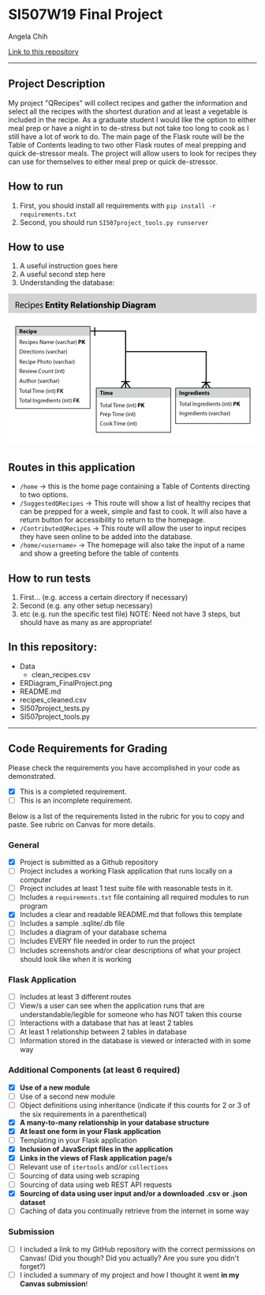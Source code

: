# SI507W19 Final Project

Angela Chih

[Link to this repository](https://github.com/ahcdesign/SI507W19FinalProject)

---

## Project Description

My project "QRecipes" will collect recipes and gather the information and select all the 
recipes with the shortest duration and at least a vegetable is included in the recipe. 
As a graduate student I would like the option to either meal prep or have a night in to 
de-stress but not take too long to cook as I still have a lot of work to do. The main page 
of the Flask route will be the Table of Contents leading to two other Flask routes of meal 
prepping and quick de-stressor meals. The project will allow users to look for recipes 
they can use for themselves to either meal prep or quick de-stressor.  

## How to run

1. First, you should install all requirements with `pip install -r requirements.txt`
2. Second, you should run `SI507project_tools.py runserver`

## How to use

1. A useful instruction goes here
2. A useful second step here
3. Understanding the database: 

![alt text](ERDiagram_FinalProject.png)

## Routes in this application
- `/home` -> this is the home page containing a Table of Contents directing to two options.
- `/SuggestedQRecipes` -> This route will show a list of healthy recipes that can be prepped for a 
week, simple and fast to cook. It will also have a return button for accessibility to 
return to the homepage. 
- `/ContributedQRecipes` -> This route will allow the user to input recipes they have seen
online to be added into the database.
- `/home/<username>` -> The homepage will also take the input of a name and show a greeting 
before the table of contents

## How to run tests
1. First... (e.g. access a certain directory if necessary)
2. Second (e.g. any other setup necessary)
3. etc (e.g. run the specific test file)
NOTE: Need not have 3 steps, but should have as many as are appropriate!

## In this repository:
- Data
  - clean_recipes.csv
- ERDiagram_FinalProject.png
- README.md
- recipes_cleaned.csv
- SI507project_tests.py
- SI507project_tools.py

---
## Code Requirements for Grading
Please check the requirements you have accomplished in your code as demonstrated.
- [x] This is a completed requirement.
- [ ] This is an incomplete requirement.

Below is a list of the requirements listed in the rubric for you to copy and paste.  See rubric on Canvas for more details.

### General
- [x] Project is submitted as a Github repository
- [ ] Project includes a working Flask application that runs locally on a computer
- [ ] Project includes at least 1 test suite file with reasonable tests in it.
- [ ] Includes a `requirements.txt` file containing all required modules to run program
- [x] Includes a clear and readable README.md that follows this template
- [ ] Includes a sample .sqlite/.db file
- [ ] Includes a diagram of your database schema
- [ ] Includes EVERY file needed in order to run the project
- [ ] Includes screenshots and/or clear descriptions of what your project should look like when it is working

### Flask Application
- [ ] Includes at least 3 different routes
- [ ] View/s a user can see when the application runs that are understandable/legible for someone who has NOT taken this course
- [ ] Interactions with a database that has at least 2 tables
- [ ] At least 1 relationship between 2 tables in database
- [ ] Information stored in the database is viewed or interacted with in some way

### Additional Components (at least 6 required)
- [x] **Use of a new module**
- [ ] Use of a second new module
- [ ] Object definitions using inheritance (indicate if this counts for 2 or 3 of the six requirements in a parenthetical)
- [x] **A many-to-many relationship in your database structure**
- [x] **At least one form in your Flask application**
- [ ] Templating in your Flask application
- [x] **Inclusion of JavaScript files in the application**
- [x] **Links in the views of Flask application page/s**
- [ ] Relevant use of `itertools` and/or `collections`
- [ ] Sourcing of data using web scraping
- [ ] Sourcing of data using web REST API requests
- [x] **Sourcing of data using user input and/or a downloaded .csv or .json dataset**
- [ ] Caching of data you continually retrieve from the internet in some way

### Submission
- [ ] I included a link to my GitHub repository with the correct permissions on Canvas! (Did you though? Did you actually? Are you sure you didn't forget?)
- [ ] I included a summary of my project and how I thought it went **in my Canvas submission**!
